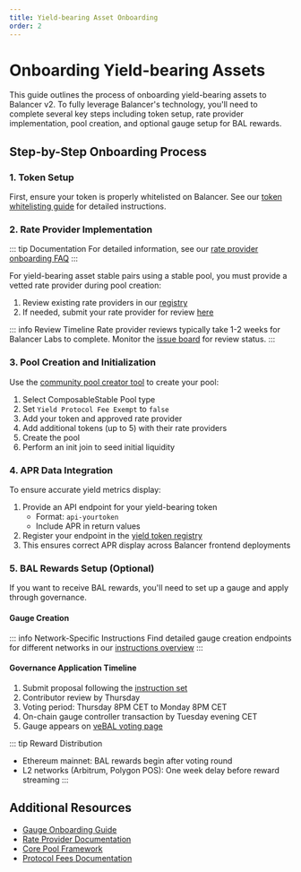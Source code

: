 ```yaml
---
title: Yield-bearing Asset Onboarding
order: 2
---
```


# Onboarding Yield-bearing Assets

This guide outlines the process of onboarding yield-bearing assets to Balancer v2. To fully leverage Balancer's technology, you'll need to complete several key steps including token setup, rate provider implementation, pool creation, and optional gauge setup for BAL rewards.

## Step-by-Step Onboarding Process

### 1. Token Setup
First, ensure your token is properly whitelisted on Balancer. See our [token whitelisting guide](./token-whitelisting.md) for detailed instructions.

### 2. Rate Provider Implementation
::: tip Documentation
For detailed information, see our [rate provider onboarding FAQ](../onboarding-overview/rate-providers.md)
:::

For yield-bearing asset stable pairs using a stable pool, you must provide a vetted rate provider during pool creation:

1. Review existing rate providers in our [registry](https://github.com/balancer/code-review/tree/main/rate-providers)
2. If needed, submit your rate provider for review [here](https://github.com/balancer/code-review/issues)

::: info Review Timeline
Rate provider reviews typically take 1-2 weeks for Balancer Labs to complete. Monitor the [issue board](https://github.com/balancer/code-review/issues) for review status.
:::

### 3. Pool Creation and Initialization

Use the [community pool creator tool](https://balancer.defilytica.tools/pool-creator-v2) to create your pool:

1. Select ComposableStable Pool type
2. Set `Yield Protocol Fee Exempt` to `false`
3. Add your token and approved rate provider
4. Add additional tokens (up to 5) with their rate providers
5. Create the pool
6. Perform an init join to seed initial liquidity

### 4. APR Data Integration

To ensure accurate yield metrics display:

1. Provide an API endpoint for your yield-bearing token
   - Format: `api-yourtoken`
   - Include APR in return values
2. Register your endpoint in the [yield token registry](https://github.com/balancer/yield-tokens)
3. This ensures correct APR display across Balancer frontend deployments

### 5. BAL Rewards Setup (Optional)

If you want to receive BAL rewards, you'll need to set up a gauge and apply through governance.

#### Gauge Creation
::: info Network-Specific Instructions
Find detailed gauge creation endpoints for different networks in our [instructions overview](https://forum.balancer.fi/t/instructions-overview/2674)
:::

#### Governance Application Timeline

1. Submit proposal following the [instruction set](https://forum.balancer.fi/t/instructions-overview/2674/2)
2. Contributor review by Thursday
3. Voting period: Thursday 8PM CET to Monday 8PM CET
4. On-chain gauge controller transaction by Tuesday evening CET
5. Gauge appears on [veBAL voting page](https://app.balancer.fi/#/ethereum/vebal)

::: tip Reward Distribution
- Ethereum mainnet: BAL rewards begin after voting round
- L2 networks (Arbitrum, Polygon POS): One week delay before reward streaming
  :::

## Additional Resources

- [Gauge Onboarding Guide](../onboarding-overview/gauge-onboarding.md)
- [Rate Provider Documentation](../onboarding-overview/rate-providers.md)
- [Core Pool Framework](../onboarding-overview/core-pools.md)
- [Protocol Fees Documentation](../../concepts/governance/protocol-fees.md)
